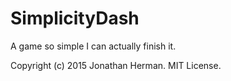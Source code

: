 # SimplicityDash
A game so simple I can actually finish it.

Copyright (c) 2015 Jonathan Herman. MIT License.
